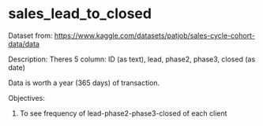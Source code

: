 # sales_lead_to_closed

Dataset from: https://www.kaggle.com/datasets/patjob/sales-cycle-cohort-data/data

Description:
Theres 5 column: ID (as text), lead, phase2, phase3, closed (as date)

Data is worth a year (365 days) of transaction.

Objectives:
1. To see frequency of lead-phase2-phase3-closed of each client
